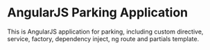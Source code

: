 # AngularJS Parking Application

This is AngularJS application for parking, including custom directive, service, factory, dependency inject, ng route and partials template.
